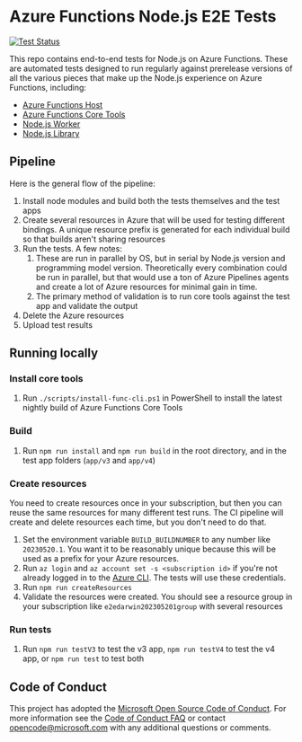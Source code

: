 # Azure Functions Node.js E2E Tests

[![Test Status](https://img.shields.io/azure-devops/tests/azfunc/Azure%2520Functions/247/main?compact_message)](https://azfunc.visualstudio.com/Azure%20Functions/_build/latest?definitionId=247&branchName=main)

This repo contains end-to-end tests for Node.js on Azure Functions. These are automated tests designed to run regularly against prerelease versions of all the various pieces that make up the Node.js experience on Azure Functions, including:

- [Azure Functions Host](https://github.com/Azure/azure-functions-host)
- [Azure Functions Core Tools](https://github.com/Azure/azure-functions-core-tools)
- [Node.js Worker](https://github.com/Azure/azure-functions-nodejs-worker)
- [Node.js Library](https://github.com/Azure/azure-functions-nodejs-library)

## Pipeline

Here is the general flow of the pipeline:

1. Install node modules and build both the tests themselves and the test apps
2. Create several resources in Azure that will be used for testing different bindings. A unique resource prefix is generated for each individual build so that builds aren't sharing resources
3. Run the tests. A few notes:
    1. These are run in parallel by OS, but in serial by Node.js version and programming model version. Theoretically every combination could be run in parallel, but that would use a ton of Azure Pipelines agents and create a lot of Azure resources for minimal gain in time.
    2. The primary method of validation is to run core tools against the test app and validate the output
4. Delete the Azure resources
5. Upload test results

## Running locally

### Install core tools

1. Run `./scripts/install-func-cli.ps1` in PowerShell to install the latest nightly build of Azure Functions Core Tools

### Build

1. Run `npm run install` and `npm run build` in the root directory, and in the test app folders (`app/v3` and `app/v4`)

### Create resources

You need to create resources once in your subscription, but then you can reuse the same resources for many different test runs. The CI pipeline will create and delete resources each time, but you don't need to do that.

1. Set the environment variable `BUILD_BUILDNUMBER` to any number like `20230520.1`. You want it to be reasonably unique because this will be used as a prefix for your Azure resources.
2. Run `az login` and `az account set -s <subscription id>` if you're not already logged in to the [Azure CLI](https://learn.microsoft.com/cli/azure/get-started-with-azure-cli). The tests will use these credentials.
3. Run `npm run createResources`
4. Validate the resources were created. You should see a resource group in your subscription like `e2edarwin202305201group` with several resources

### Run tests

1. Run `npm run testV3` to test the v3 app, `npm run testV4` to test the v4 app, or `npm run test` to test both

## Code of Conduct

This project has adopted the [Microsoft Open Source Code of Conduct](https://opensource.microsoft.com/codeofconduct/). For more information see the [Code of Conduct FAQ](https://opensource.microsoft.com/codeofconduct/faq/) or contact [opencode@microsoft.com](mailto:opencode@microsoft.com) with any additional questions or comments.

